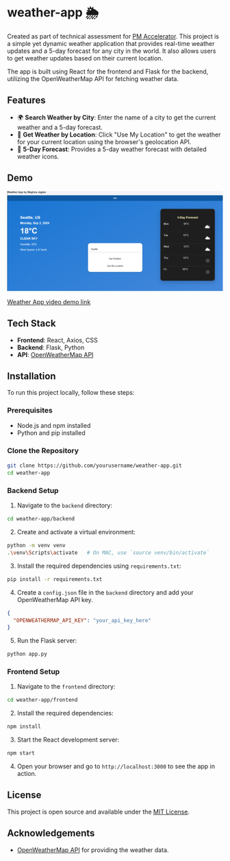 
# weather-app 🌦️

Created as part of technical assessment for [PM Accelerator](https://www.linkedin.com/school/productmanagerinterview/about/).
This project is a simple yet dynamic weather application that provides real-time weather updates and a 5-day forecast for any city in the world. It also allows users to get weather updates based on their current location.

The app is built using React for the frontend and Flask for the backend, utilizing the OpenWeatherMap API for fetching weather data.

## Features

- 🌍 **Search Weather by City**: Enter the name of a city to get the current weather and a 5-day forecast.
- 📍 **Get Weather by Location**: Click "Use My Location" to get the weather for your current location using the browser's geolocation API.
- 📅 **5-Day Forecast**: Provides a 5-day weather forecast with detailed weather icons.

## Demo

![Weather App Screenshot](./demo/weather-app.PNG)

[Weather App video demo link](https://youtu.be/aF8RM-CJCz0)

## Tech Stack

- **Frontend**: React, Axios, CSS
- **Backend**: Flask, Python
- **API**: [OpenWeatherMap API](https://openweathermap.org/api)

## Installation

To run this project locally, follow these steps:

### Prerequisites

- Node.js and npm installed
- Python and pip installed

### Clone the Repository

```bash
git clone https://github.com/yourusername/weather-app.git
cd weather-app
```

### Backend Setup

1. Navigate to the `backend` directory:

```bash
cd weather-app/backend
```
2. Create and activate a virtual environment:

```bash
python -m venv venv
.\venv\Scripts\activate   # On MAC, use `source venv/bin/activate`
```
3. Install the required dependencies using `requirements.txt`:


```bash
pip install -r requirements.txt
```
4. Create a `config.json` file in the `backend` directory and add your OpenWeatherMap API key.
```json
{
  "OPENWEATHERMAP_API_KEY": "your_api_key_here"
}
```
5. Run the Flask server:
```bash
python app.py
```

### Frontend Setup

1. Navigate to the ``frontend`` directory:

```bash
cd weather-app/frontend
```
2. Install the required dependencies:

```bash
npm install
```
3. Start the React development server:

```bash
npm start
```
4. Open your browser and go to `http://localhost:3000` to see the app in action.

## License

This project is open source and available under the [MIT License](LICENSE).

## Acknowledgements

-   [OpenWeatherMap API](https://openweathermap.org/api) for providing the weather data.
